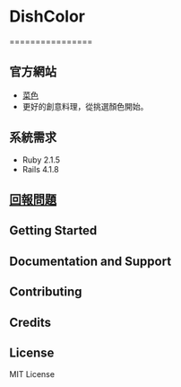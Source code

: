 # DishColor
================

## 官方網站
- [菜色](http://dishcolor.com/)
- 更好的創意料理，從挑選顏色開始。

## 系統需求
- Ruby 2.1.5
- Rails 4.1.8

## [回報問題](https://github.com/Fool-Stack-Rangers/DishColor/issues)


Getting Started
---------------


Documentation and Support
-------------------------


Contributing
------------


Credits
-------


License
-------
MIT License
